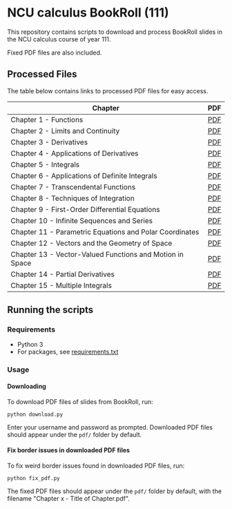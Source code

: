 # NCU calculus BookRoll (111)

This repository contains scripts to download and process BookRoll slides
in the NCU calculus course of year 111.

Fixed PDF files are also included.

## Processed Files

The table below contains links to processed PDF files for easy access.

| Chapter                                              | PDF          |
|------------------------------------------------------|--------------|
| Chapter 1 - Functions                                    | [PDF][Ch1PDF]  |
| Chapter 2 - Limits and Continuity                        | [PDF][Ch2PDF]  |
| Chapter 3 - Derivatives                                  | [PDF][Ch3PDF]  |
| Chapter 4 - Applications of Derivatives                  | [PDF][Ch4PDF]  |
| Chapter 5 - Integrals                                    | [PDF][Ch5PDF]  |
| Chapter 6 - Applications of Definite Integrals           | [PDF][Ch6PDF]  |
| Chapter 7 - Transcendental Functions                     | [PDF][Ch7PDF]  |
| Chapter 8 - Techniques of Integration                    | [PDF][Ch8PDF]  |
| Chapter 9 - First-Order Differential Equations           | [PDF][Ch9PDF]  |
| Chapter 10 - Infinite Sequences and Series               | [PDF][Ch10PDF] |
| Chapter 11 - Parametric Equations and Polar Coordinates  | [PDF][Ch11PDF] |
| Chapter 12 - Vectors and the Geometry of Space           | [PDF][Ch12PDF] |
| Chapter 13 - Vector-Valued Functions and Motion in Space | [PDF][Ch13PDF] |
| Chapter 14 - Partial Derivatives                         | [PDF][Ch14PDF] |
| Chapter 15 - Multiple Integrals                          | [PDF][Ch15PDF] |

[Ch1PDF]: pdf/Chapter%201%20-%20Functions.pdf
[Ch2PDF]: pdf/Chapter%202%20-%20Limits%20and%20Continuity.pdf
[Ch3PDF]: pdf/Chapter%203%20-%20Derivatives.pdf
[Ch4PDF]: pdf/Chapter%204%20-%20Applications%20of%20Derivatives.pdf
[Ch5PDF]: pdf/Chapter%205%20-%20Integrals.pdf
[Ch6PDF]: pdf/Chapter%206%20-%20Applications%20of%20Definite%20Integrals.pdf
[Ch7PDF]: pdf/Chapter%207%20-%20Transcendental%20Functions.pdf
[Ch8PDF]: pdf/Chapter%208%20-%20Techniques%20of%20Integration.pdf
[Ch9PDF]: pdf/Chapter%209%20-%20First-Order%20Differential%20Equations.pdf
[Ch10PDF]: pdf/Chapter%2010%20-%20Infinite%20Sequences%20and%20Series.pdf
[Ch11PDF]: pdf/Chapter%2011%20-%20Parametric%20Equations%20and%20Polar%20Coordinates.pdf
[Ch12PDF]: pdf/Chapter%2012%20-%20Vectors%20and%20the%20Geometry%20of%20Space.pdf
[Ch13PDF]: pdf/Chapter%2013%20-%20Vector-Valued%20Functions%20and%20Motion%20in%20Space.pdf
[Ch14PDF]: pdf/Chapter%2014%20-%20Partial%20Derivatives.pdf
[Ch15PDF]: pdf/Chapter%2015%20-%20Multiple%20Integrals.pdf

## Running the scripts

### Requirements

- Python 3
- For packages, see [requirements.txt](requirements.txt)

### Usage

#### Downloading

To download PDF files of slides from BookRoll, run:

```shell
python download.py
```

Enter your username and password as prompted. Downloaded PDF files should
appear under the `pdf/` folder by default.

#### Fix border issues in downloaded PDF files

To fix weird border issues found in downloaded PDF files, run:

```shell
python fix_pdf.py
```

The fixed PDF files should appear under the `pdf/` folder by default, with the
filename "Chapter x - Title of Chapter.pdf".
